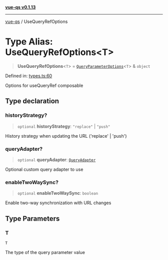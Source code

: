 [**vue-qs v0.1.13**](../README.md)

***

[vue-qs](../README.md) / UseQueryRefOptions

# Type Alias: UseQueryRefOptions\<T\>

> **UseQueryRefOptions**\<`T`\> = [`QueryParameterOptions`](QueryParameterOptions.md)\<`T`\> & `object`

Defined in: [types.ts:60](https://github.com/iamsomraj/vue-qs/blob/a4643e0077390aa3ef25224e2e3a0792449f830c/src/types.ts#L60)

Options for useQueryRef composable

## Type declaration

### historyStrategy?

> `optional` **historyStrategy**: `"replace"` \| `"push"`

History strategy when updating the URL ('replace' | 'push')

### queryAdapter?

> `optional` **queryAdapter**: [`QueryAdapter`](QueryAdapter.md)

Optional custom query adapter to use

### enableTwoWaySync?

> `optional` **enableTwoWaySync**: `boolean`

Enable two-way synchronization with URL changes

## Type Parameters

### T

`T`

The type of the query parameter value
